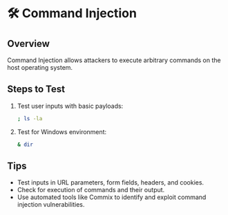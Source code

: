# 🛠️ Command Injection

## Overview
Command Injection allows attackers to execute arbitrary commands on the host operating system.

## Steps to Test
1. Test user inputs with basic payloads:
    ```bash
    ; ls -la
    ```
2. Test for Windows environment:
    ```bash
    & dir
    ```

## Tips
- Test inputs in URL parameters, form fields, headers, and cookies.
- Check for execution of commands and their output.
- Use automated tools like Commix to identify and exploit command injection vulnerabilities.
